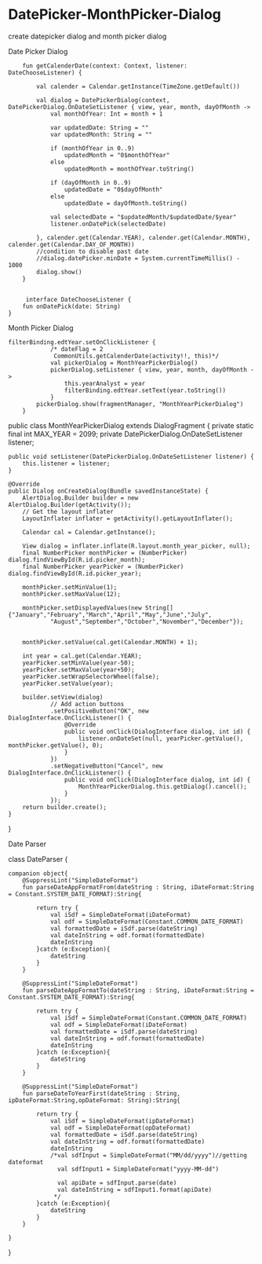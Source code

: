 # DatePicker-MonthPicker-Dialog
create datepicker dialog and month picker dialog


Date Picker Dialog  

        fun getCalenderDate(context: Context, listener: DateChooseListener) {

            val calender = Calendar.getInstance(TimeZone.getDefault())

            val dialog = DatePickerDialog(context, DatePickerDialog.OnDateSetListener { view, year, month, dayOfMonth ->
                val monthOfYear: Int = month + 1

                var updatedDate: String = ""
                var updatedMonth: String = ""

                if (monthOfYear in 0..9)
                    updatedMonth = "0$monthOfYear"
                else
                    updatedMonth = monthOfYear.toString()

                if (dayOfMonth in 0..9)
                    updatedDate = "0$dayOfMonth"
                else
                    updatedDate = dayOfMonth.toString()

                val selectedDate = "$updatedMonth/$updatedDate/$year"
                listener.onDatePick(selectedDate)

            }, calender.get(Calendar.YEAR), calender.get(Calendar.MONTH), calender.get(Calendar.DAY_OF_MONTH))
            //condition to disable past date
            //dialog.datePicker.minDate = System.currentTimeMillis() - 1000
            dialog.show()
        }
        
        
         interface DateChooseListener {
        fun onDatePick(date: String)
    }
    
    
    
   
Month Picker Dialog
    
    filterBinding.edtYear.setOnClickListener {
                /* dateFlag = 2
                 CommonUtils.getCalenderDate(activity!!, this)*/
                val pickerDialog = MonthYearPickerDialog()
                pickerDialog.setListener { view, year, month, dayOfMonth ->
                    this.yearAnalyst = year
                    filterBinding.edtYear.setText(year.toString())
                }
            pickerDialog.show(fragmentManager, "MonthYearPickerDialog")
        }
        
  
  public class MonthYearPickerDialog extends DialogFragment {
    private static final int MAX_YEAR = 2099;
    private DatePickerDialog.OnDateSetListener listener;

    public void setListener(DatePickerDialog.OnDateSetListener listener) {
        this.listener = listener;
    }

    @Override
    public Dialog onCreateDialog(Bundle savedInstanceState) {
        AlertDialog.Builder builder = new AlertDialog.Builder(getActivity());
        // Get the layout inflater
        LayoutInflater inflater = getActivity().getLayoutInflater();

        Calendar cal = Calendar.getInstance();

        View dialog = inflater.inflate(R.layout.month_year_picker, null);
        final NumberPicker monthPicker = (NumberPicker) dialog.findViewById(R.id.picker_month);
        final NumberPicker yearPicker = (NumberPicker) dialog.findViewById(R.id.picker_year);

        monthPicker.setMinValue(1);
        monthPicker.setMaxValue(12);

        monthPicker.setDisplayedValues(new String[]{"January","February","March","April","May","June","July",
                "August","September","October","November","December"});


        monthPicker.setValue(cal.get(Calendar.MONTH) + 1);

        int year = cal.get(Calendar.YEAR);
        yearPicker.setMinValue(year-50);
        yearPicker.setMaxValue(year+50);
        yearPicker.setWrapSelectorWheel(false);
        yearPicker.setValue(year);

        builder.setView(dialog)
                // Add action buttons
                .setPositiveButton("OK", new DialogInterface.OnClickListener() {
                    @Override
                    public void onClick(DialogInterface dialog, int id) {
                        listener.onDateSet(null, yearPicker.getValue(), monthPicker.getValue(), 0);
                    }
                })
                .setNegativeButton("Cancel", new DialogInterface.OnClickListener() {
                    public void onClick(DialogInterface dialog, int id) {
                        MonthYearPickerDialog.this.getDialog().cancel();
                    }
                });
        return builder.create();
    }
}





Date Parser 

class DateParser {

    companion object{
        @SuppressLint("SimpleDateFormat")
        fun parseDateAppFormatFrom(dateString : String, iDateFormat:String = Constant.SYSTEM_DATE_FORMAT):String{

            return try {
                val iSdf = SimpleDateFormat(iDateFormat)
                val odf = SimpleDateFormat(Constant.COMMON_DATE_FORMAT)
                val formattedDate = iSdf.parse(dateString)
                val dateInString = odf.format(formattedDate)
                dateInString
            }catch (e:Exception){
                dateString
            }
        }

        @SuppressLint("SimpleDateFormat")
        fun parseDateAppFormatTo(dateString : String, iDateFormat:String = Constant.SYSTEM_DATE_FORMAT):String{

            return try {
                val iSdf = SimpleDateFormat(Constant.COMMON_DATE_FORMAT)
                val odf = SimpleDateFormat(iDateFormat)
                val formattedDate = iSdf.parse(dateString)
                val dateInString = odf.format(formattedDate)
                dateInString
            }catch (e:Exception){
                dateString
            }
        }

        @SuppressLint("SimpleDateFormat")
        fun parseDateToYearFirst(dateString : String, ipDateFormat:String,opDateFormat: String):String{

            return try {
                val iSdf = SimpleDateFormat(ipDateFormat)
                val odf = SimpleDateFormat(opDateFormat)
                val formattedDate = iSdf.parse(dateString)
                val dateInString = odf.format(formattedDate)
                dateInString
                /*val sdfInput = SimpleDateFormat("MM/dd/yyyy")//getting dateformat
                  val sdfInput1 = SimpleDateFormat("yyyy-MM-dd")

                  val apiDate = sdfInput.parse(date)
                  val dateInString = sdfInput1.format(apiDate)
                 */
            }catch (e:Exception){
                dateString
            }
        }

    }

}
